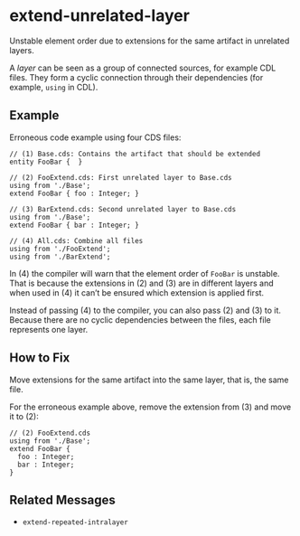 # extend-unrelated-layer

Unstable element order due to extensions for the same artifact in
unrelated layers.

A _layer_ can be seen as a group of connected sources, for example CDL files.
They form a cyclic connection through their dependencies
(for example, `using` in CDL).

## Example

Erroneous code example using four CDS files:

```cds
// (1) Base.cds: Contains the artifact that should be extended
entity FooBar {  }

// (2) FooExtend.cds: First unrelated layer to Base.cds
using from './Base';
extend FooBar { foo : Integer; }

// (3) BarExtend.cds: Second unrelated layer to Base.cds
using from './Base';
extend FooBar { bar : Integer; }

// (4) All.cds: Combine all files
using from './FooExtend';
using from './BarExtend';
```

In (4) the compiler will warn that the element order of `FooBar` is unstable.
That is because the extensions in (2) and (3) are in different layers and when
used in (4) it can’t be ensured which extension is applied first.

Instead of passing (4) to the compiler, you can also pass (2) and (3) to it.
Because there are no cyclic dependencies between the files, each file
represents one layer.

## How to Fix

Move extensions for the same artifact into the same layer, that is, the same
file.

For the erroneous example above, remove the extension from (3) and move
it to (2):

```cds
// (2) FooExtend.cds
using from './Base';
extend FooBar {
  foo : Integer;
  bar : Integer;
}
```

## Related Messages

- `extend-repeated-intralayer`

